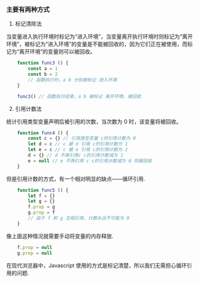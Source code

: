 ### 主要有两种方式

1. 标记清除法

当变量进入执行环境时标记为“进入环境”，当变量离开执行环境时则标记为“离开环境”，被标记为“进入环境”的变量是不能被回收的，因为它们正在被使用，而标记为“离开环境”的变量则可以被回收。

```js
    function func3 () {
        const a = 1
        const b = 2
        // 函数执行时，a b 分别被标记 进入环境
    }

    func3() // 函数执行结束，a b 被标记 离开环境，被回收
```

2. 引用计数法

统计引用类型变量声明后被引用的次数，当次数为 0 时，该变量将被回收。

```js
    function func4 () {
        const c = {} // 引用类型变量 c的引用计数为 0
        let d = c // c 被 d 引用 c的引用计数为 1
        let e = c // c 被 e 引用 c的引用计数为 2
        d = {} // d 不再引用c c的引用计数减为 1
        e = null // e 不再引用 c c的引用计数减为 0 将被回收
    }
```

但是引用计数的方式，有一个相对明显的缺点——循环引用.

```js
    function func5 () {
        let f = {}
        let g = {}
        f.prop = g
        g.prop = f
        // 由于 f 和 g 互相引用，计数永远不可能为 0
    }
```

像上面这种情况就需要手动将变量的内存释放.

```js
    f.prop = null
    g.prop = null
```

在现代浏览器中，Javascript 使用的方式是标记清楚，所以我们无需担心循环引用的问题.